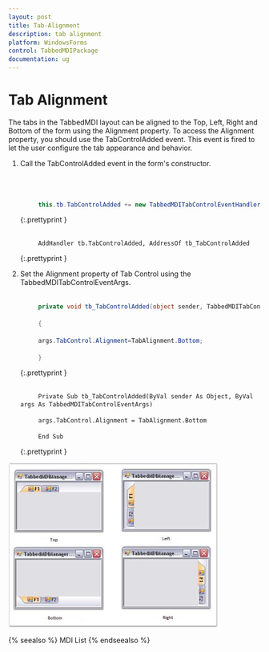 ```yaml
---
layout: post
title: Tab-Alignment
description: tab alignment
platform: WindowsForms
control: TabbedMDIPackage 
documentation: ug
---
```


# Tab Alignment

The tabs in the TabbedMDI layout can be aligned to the Top, Left, Right and Bottom of the form using the Alignment property. To access the Alignment property, you should use the TabControlAdded event. This event is fired to let the user configure the tab appearance and behavior.

1. Call the TabControlAdded event in the form's constructor.

   ~~~ cs



		this.tb.TabControlAdded += new TabbedMDITabControlEventHandler(tb_TabControlAdded);

   ~~~
   {:.prettyprint }

   ~~~ vbnet

		AddHandler tb.TabControlAdded, AddressOf tb_TabControlAdded

   ~~~
   {:.prettyprint }

2. Set the Alignment property of Tab Control using the TabbedMDITabControlEventArgs.

   ~~~ cs

		private void tb_TabControlAdded(object sender, TabbedMDITabControlEventArgs args)

		{

		args.TabControl.Alignment=TabAlignment.Bottom;

		}   

   ~~~
   {:.prettyprint }

   ~~~ vbnet

		Private Sub tb_TabControlAdded(ByVal sender As Object, ByVal args As TabbedMDITabControlEventArgs)

		args.TabControl.Alignment = TabAlignment.Bottom

		End Sub

   ~~~
   {:.prettyprint }


![](Tab-Alignment_images/Tab-Alignment_img1.jpeg)



{% seealso %}
MDI List
{% endseealso %}



